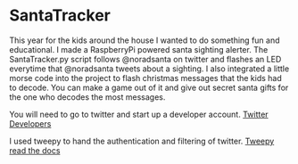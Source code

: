 # SantaTracker

This year for the kids around the house I wanted to do something fun and educational.  I made a RaspberryPi powered santa sighting alerter.  The SantaTracker.py script follows @noradsanta on twitter and flashes an LED everytime that @noradsanta tweets about a sighting. I also integrated a little morse code into the project to flash christmas messages that the kids had to decode.  You can make a game out of it and give out secret santa gifts for the one who decodes the most messages.
 
 You will need to go to twitter and start up a developer account. [Twitter Developers](https://dev.twitter.com/)
 
 I used tweepy to hand the authentication and filtering of twitter. [Tweepy read the docs](http://tweepy.readthedocs.io/en/v3.5.0/index.html)
 
 
 
